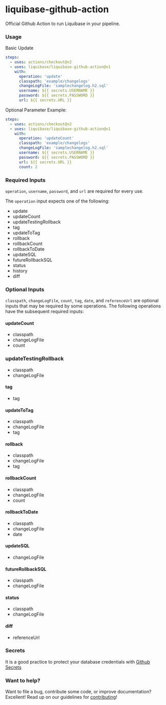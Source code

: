 # liquibase-github-action
Official Github Action to run Liquibase in your pipeline.

### Usage
Basic Update
```yaml
steps:
  - uses: actions/checkout@v2
  - uses: liquibase/liquibase-github-action@v1
    with:
      operation: 'update'
      classpath: 'example/changelogs'
      changeLogFile: 'samplechangelog.h2.sql'
      username: ${{ secrets.USERNAME }}
      password: ${{ secrets.PASSWORD }}
      url: ${{ secrets.URL }}
```

Optional Parameter Example:
```yaml
steps:
  - uses: actions/checkout@v2
  - uses: liquibase/liquibase-github-action@v1
    with:
      operation: 'updateCount'
      classpath: 'example/changelogs'
      changeLogFile: 'samplechangelog.h2.sql'
      username: ${{ secrets.USERNAME }}
      password: ${{ secrets.PASSWORD }}
      url: ${{ secrets.URL }}
      count: 2
```

### Required Inputs
`operation`, `username`, `password`, and `url` are required for every use. 

The `operation` input expects one of the following:
*   update
*   updateCount
*   updateTestingRollback 
*   tag
*   updateToTag
*   rollback
*   rollbackCount
*   rollbackToDate
*   updateSQL
*   futureRollbackSQL
*   status
*   history
*   diff

### Optional Inputs
`classpath`, `changeLogFile`, `count`, `tag`, `date`, and `referenceUrl` are optional inputs that may be required by some operations. The following operations have the subsequent required inputs:

#### updateCount
*   classpath
*   changeLogFile
*   count

### updateTestingRollback
*   classpath
*   changeLogFile

#### tag
*   tag

#### updateToTag
*   classpath
*   changeLogFile
*   tag

#### rollback
*   classpath
*   changeLogFile
*   tag

#### rollbackCount
*   classpath
*   changeLogFile
*   count

#### rollbackToDate
*   classpath
*   changeLogFile
*   date

#### updateSQL
*   changeLogFile

#### futureRollbackSQL
*   classpath
*   changeLogFile

#### status
*   classpath
*   changeLogFile

#### diff
*   referenceUrl

### Secrets
It is a good practice to protect your database credentials with [Github Secrets](https://docs.github.com/en/free-pro-team@latest/actions/reference/encrypted-secrets)

### Want to help?
Want to file a bug, contribute some code, or improve documentation? Excellent! Read up on our
guidelines for [contributing](https://www.liquibase.org/community/index.html)!